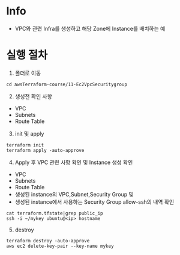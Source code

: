 # Info
* VPC와 관련 Infra를 생성하고 해당 Zone에 Instance를 배치하는 예

# 실행 절차
1. 폴더로 이동
```
cd awsTerraform-course/11-Ec2VpcSecuritygroup
```
2. 생성전 확인 사항
* VPC
* Subnets
* Route Table


3. init 및 apply
```
terraform init
terraform apply -auto-approve
```


4. Apply 후 VPC 관련 사항 확인 및 Instance 생성 확인
* VPC
* Subnets
* Route Table
* 생성된 instance의 VPC,Subnet,Security Group 및
* 생성된 instance에서 사용하는 Security Group allow-ssh의 내역 확인
```
cat terraform.tfstate|grep public_ip
ssh -i ~/mykey ubuntu@<ip> hostname
```

5. destroy
```
terraform destroy -auto-approve
aws ec2 delete-key-pair --key-name mykey
```

